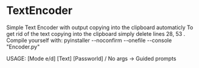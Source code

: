 # TextEncoder
Simple Text Encoder with output copying into the clipboard automaticly
To get rid of the text copying into the clipboard simply delete lines 28, 53 .
Compile yourself with: pyinstaller --noconfirm --onefile --console  "Encoder.py"

USAGE:
[Mode e/d] [Text] [Passworld]
/
No args -> Guided prompts


